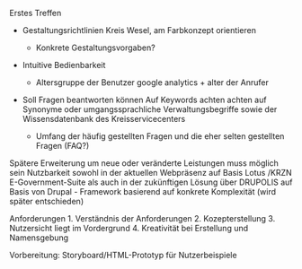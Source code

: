 Erstes Treffen


- Gestaltungsrichtlinien Kreis Wesel, am Farbkonzept orientieren
	-  Konkrete Gestaltungsvorgaben?


- Intuitive Bedienbarkeit
	- Altersgruppe der Benutzer google analytics + alter der Anrufer


- Soll Fragen beantworten können
    Auf Keywords achten
    achten auf Synonyme oder umgangssprachliche Verwaltungsbegriffe
    sowie der Wissensdatenbank des Kreisservicecenters 
	- Umfang der häufig gestellten Fragen und die eher selten gestellten Fragen (FAQ?)

Spätere Erweiterung um neue oder veränderte Leistungen muss möglich sein
Nutzbarkeit sowohl in der aktuellen Webpräsenz auf Basis Lotus
/KRZN E-Government-Suite als auch in der zukünftigen Lösung über
DRUPOLIS auf Basis von Drupal
	- Framework basierend auf konkrete Komplexität (wird später entschieden)

Anforderungen
    1. Verständnis der Anforderungen
    2. Kozepterstellung
    3. Nutzersicht liegt im Vordergrund
    4. Kreativität bei Erstellung und Namensgebung



Vorbereitung: Storyboard/HTML-Prototyp für Nutzerbeispiele
